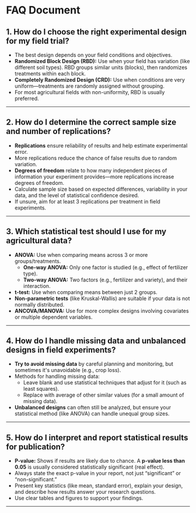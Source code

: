 # FAQ Document

## 1. **How do I choose the right experimental design for my field trial?**

- The best design depends on your field conditions and objectives.
- **Randomized Block Design (RBD):** Use when your field has variation (like different soil types). RBD groups similar units (blocks), then randomizes treatments within each block.
- **Completely Randomized Design (CRD):** Use when conditions are very uniform—treatments are randomly assigned without grouping.
- For most agricultural fields with non-uniformity, RBD is usually preferred.

***

## 2. **How do I determine the correct sample size and number of replications?**

- **Replications** ensure reliability of results and help estimate experimental error.
- More replications reduce the chance of false results due to random variation.
- **Degrees of freedom** relate to how many independent pieces of information your experiment provides—more replications increase degrees of freedom.
- Calculate sample size based on expected differences, variability in your data, and the level of statistical confidence desired.
- If unsure, aim for at least 3 replications per treatment in field experiments.

***

## 3. **Which statistical test should I use for my agricultural data?**

- **ANOVA:** Use when comparing means across 3 or more groups/treatments.
    - **One-way ANOVA:** Only one factor is studied (e.g., effect of fertilizer type).
    - **Two-way ANOVA:** Two factors (e.g., fertilizer and variety), and their interaction.
- **t-test:** Use when comparing means between just 2 groups.
- **Non-parametric tests** (like Kruskal-Wallis) are suitable if your data is not normally distributed.
- **ANCOVA/MANOVA:** Use for more complex designs involving covariates or multiple dependent variables.

***

## 4. **How do I handle missing data and unbalanced designs in field experiments?**

- **Try to avoid missing data** by careful planning and monitoring, but sometimes it's unavoidable (e.g., crop loss).
- Methods for handling missing data:
    - Leave blank and use statistical techniques that adjust for it (such as least squares).
    - Replace with average of other similar values (for a small amount of missing data).
- **Unbalanced designs** can often still be analyzed, but ensure your statistical method (like ANOVA) can handle unequal group sizes.

***

## 5. **How do I interpret and report statistical results for publication?**

- **P-value:** Shows if results are likely due to chance. A **p-value less than 0.05** is usually considered statistically significant (real effect).
- Always state the exact p-value in your report, not just “significant” or “non-significant.”
- Present key statistics (like mean, standard error), explain your design, and describe how results answer your research questions.
- Use clear tables and figures to support your findings.

***



